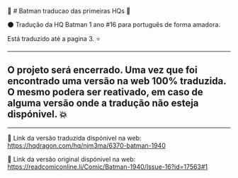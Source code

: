 :closed_book: # Batman traducao das primeiras HQs  :blue_book:

:new_moon: Tradução da HQ Batman 1 ano #16 para português de forma amadora. 


Está traduzido até a pagina 3. :star:

<hr />



## O projeto será encerrado. Uma vez que foi encontrado uma versão na web 100% traduzida. O mesmo podera ser reativado, em caso de alguma versão onde a tradução não esteja dispónivel. :boom:


<hr />


:satellite: Link da versão traduzida dispónivel na web: https://hqdragon.com/hq/njm3ma/6370-batman-1940


:satellite: Link da versão original dispónivel na web: https://readcomiconline.li/Comic/Batman-1940/Issue-16?id=17563#1
